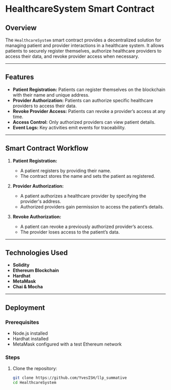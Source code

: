 # HealthcareSystem Smart Contract

## Overview
The `HealthcareSystem` smart contract provides a decentralized solution for managing patient and provider interactions in a healthcare system. It allows patients to securely register themselves, authorize healthcare providers to access their data, and revoke provider access when necessary.

---

## Features
- **Patient Registration:** Patients can register themselves on the blockchain with their name and unique address.
- **Provider Authorization:** Patients can authorize specific healthcare providers to access their data.
- **Revoke Provider Access:** Patients can revoke a provider’s access at any time.
- **Access Control:** Only authorized providers can view patient details.
- **Event Logs:** Key activities emit events for traceability.

---

## Smart Contract Workflow
1. **Patient Registration:**
   - A patient registers by providing their name.
   - The contract stores the name and sets the patient as registered.
   
2. **Provider Authorization:**
   - A patient authorizes a healthcare provider by specifying the provider's address.
   - Authorized providers gain permission to access the patient’s details.

3. **Revoke Authorization:**
   - A patient can revoke a previously authorized provider’s access.
   - The provider loses access to the patient’s data.

---

## Technologies Used
- **Solidity**
- **Ethereum Blockchain**
- **Hardhat**
- **MetaMask**
- **Chai & Mocha**

---

## Deployment
### Prerequisites
- Node.js installed
- Hardhat installed
- MetaMask configured with a test Ethereum network

### Steps
1. Clone the repository:
   ```bash
   git clone https://github.com/YvesISH/llp_summative
   cd HealthcareSystem

